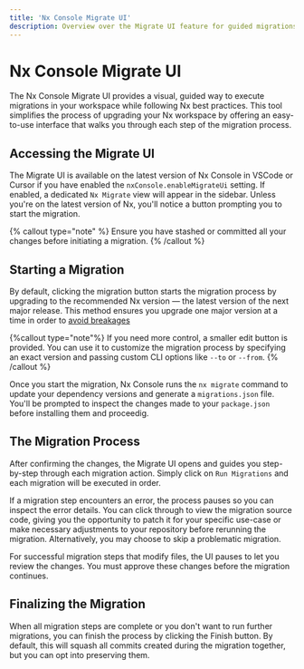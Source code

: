 ```yaml
---
title: 'Nx Console Migrate UI'
description: Overview over the Migrate UI feature for guided migrations in Nx Console
---
```


# Nx Console Migrate UI

The Nx Console Migrate UI provides a visual, guided way to execute migrations in your workspace while following Nx best practices. This tool simplifies the process of upgrading your Nx workspace by offering an easy-to-use interface that walks you through each step of the migration process.

## Accessing the Migrate UI

The Migrate UI is available on the latest version of Nx Console in VSCode or Cursor if you have enabled the `nxConsole.enableMigrateUi` setting. If enabled, a dedicated `Nx Migrate` view will appear in the sidebar. Unless you're on the latest version of Nx, you'll notice a button prompting you to start the migration.

{% callout type="note" %}
Ensure you have stashed or committed all your changes before initiating a migration.
{% /callout %}

## Starting a Migration

By default, clicking the migration button starts the migration process by upgrading to the recommended Nx version — the latest version of the next major release. This method ensures you upgrade one major version at a time in order to [avoid breakages](recipes/tips-n-tricks/advanced-update#one-major-version-at-a-time-small-steps)

{%callout type="note"%}
If you need more control, a smaller edit button is provided. You can use it to customize the migration process by specifying an exact version and passing custom CLI options like `--to` or `--from`.
{% /callout %}

Once you start the migration, Nx Console runs the `nx migrate` command to update your dependency versions and generate a `migrations.json` file. You'll be prompted to inspect the changes made to your `package.json` before installing them and proceedig.

## The Migration Process

After confirming the changes, the Migrate UI opens and guides you step-by-step through each migration action. Simply click on `Run Migrations` and each migration will be executed in order.

If a migration step encounters an error, the process pauses so you can inspect the error details.
You can click through to view the migration source code, giving you the opportunity to patch it for your specific use-case or make necessary adjustments to your repository before rerunning the migration.
Alternatively, you may choose to skip a problematic migration.

For successful migration steps that modify files, the UI pauses to let you review the changes. You must approve these changes before the migration continues.

## Finalizing the Migration

When all migration steps are complete or you don't want to run further migrations, you can finish the process by clicking the Finish button. By default, this will squash all commits created during the migration together, but you can opt into preserving them.
